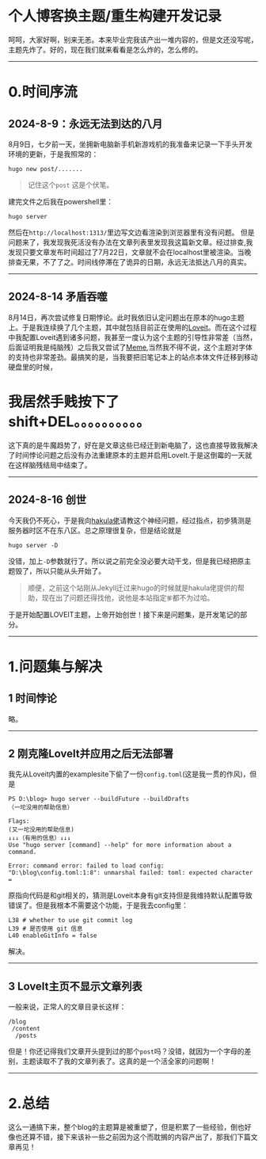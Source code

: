 # 个人博客换主题/重生构建开发记录


呵呵，大家好啊，别来无恙。本来毕业完我该产出一堆内容的，但是文还没写呢，主题先炸了。好的，现在我们就来看看是怎么炸的，怎么修的。

---
# 0.时间序流

## 2024-8-9：永远无法到达的八月
8月9日，七夕前一天，坐拥新电脑新手机新游戏机的我准备来记录一下手头开发环境的更新，于是我照常的：
```
hugo new post/.......
```
>记住这个`post`  这是个伏笔。

建完文件之后我在powershell里：
```
hugo server
```
然后在`http://localhost:1313/`里边写文边看渲染到浏览器里有没有问题。
但是问题来了，我发现我死活没有办法在文章列表里发现我这篇新文章。经过排查,我发现只要文章发布时间超过了7月22日，文章就不会在localhost里被渲染。当晚排查无果，不了了之。时间线停滞在了诡异的日期，永远无法抵达八月的真实。

---
## 2024-8-14 矛盾吞噬
8月14日，再次尝试修复日期悖论。此时我依旧认定问题出在原本的hugo主题上。于是我连续换了几个主题，其中就包括目前正在使用的[Loveit](https://github.com/dillonzq/LoveIt)。而在这个过程中我配置Loveit遇到诸多问题，我甚至一度认为这个主题的引导性非常差（当然，后面证明我是纯脑残）之后我又尝试了[Meme](https://github.com/reuixiy/hugo-theme-meme),当然我不得不说，这个主题对字体的支持也非常差劲。最搞笑的是，当我要把旧笔记本上的站点本体文件迁移到移动硬盘里的时候，
# 我居然手贱按下了shift+DEL。。。。。。。。。。
这下真的是牛魔趋势了，好在是文章这些已经迁到新电脑了，这也直接导致我解决了时间悖论问题之后没有办法重建原本的主题并启用LoveIt.于是这倒霉的一天就在这样脑残结局中结束了。

---

## 2024-8-16 创世
今天我仍不死心，于是我向[hakula佬](hakula.xyz)请教这个神经问题，经过指点，初步猜测是服务器时区不在东八区。总之原理很复杂，但是结论就是
```
hugo server -D
```
没错，加上`-D`参数就行了。所以说之前完全没必要大动干戈，但是我已经把原主题毁了，所以只能从头开始了。
>顺便，之前这个站刚从Jekyll迁过来hugo的时候就是hakula佬提供的帮助，现在出了问题还得找他，说他是本站指定`爹`都不为过哈。

于是开始配置LOVEIT主题，上帝开始创世！接下来是问题集，是开发笔记的部分。

---
# 1.问题集与解决

## 1 时间悖论
略。

---
## 2 刚克隆LoveIt并应用之后无法部署
我先从Loveit内置的examplesite下偷了一份`config.toml`(这是我一贯的作风)，但是
```
PS D:\blog> hugo server --buildFuture --buildDrafts
（一坨没用的帮助信息）

Flags:
(又一坨没用的帮助信息)
↓↓↓（有用的信息）↓↓↓
Use "hugo server [command] --help" for more information about a command.

Error: command error: failed to load config: "D:\blog\config.toml:1:8": unmarshal failed: toml: expected character =
```
原指向代码是和git相关的，猜测是Loveit本身有git支持但是我维持默认配置导致错误了。但是我根本不需要这个功能，于是我去config里：
```
L38 # whether to use git commit log
L39 # 是否使用 git 信息
L40 enableGitInfo = false
```
解决。

---

## 3 LoveIt主页不显示文章列表
一般来说，正常人的文章目录长这样：
```
/blog
 /content
  /posts
```
但是！你还记得我们文章开头提到过的那个`post`吗？没错，就因为一个字母的差别，主题读取不了我的文章列表了。这真的是一个活全家的问题啊！

---
# 2.总结
这么一通搞下来，整个blog的主题算是被重塑了，但是积累了一些经验，倒也好像也还算不错，接下来该补一些之前因为这个而耽搁的内容产出了，那我们下篇文章再见！





